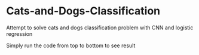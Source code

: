 # Cats-and-Dogs-Classification
Attempt to solve cats and dogs classification problem with CNN and logistic regression 

Simply run the code from top to bottom to see result
